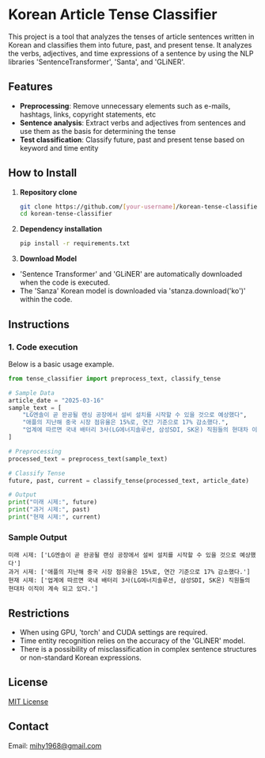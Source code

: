 # Korean Article Tense Classifier

This project is a tool that analyzes the tenses of article sentences written in Korean and classifies them into future, past, and present tense. It analyzes the verbs, adjectives, and time expressions of a sentence by using the NLP libraries 'SentenceTransformer', 'Santa', and 'GLiNER'.

## Features

- **Preprocessing**: Remove unnecessary elements such as e-mails, hashtags, links, copyright statements, etc
- **Sentence analysis**: Extract verbs and adjectives from sentences and use them as the basis for determining the tense
- **Test classification**: Classify future, past and present tense based on keyword and time entity

## How to Install

1. **Repository clone**
   ```bash
   git clone https://github.com/[your-username]/korean-tense-classifier.git
   cd korean-tense-classifier
   ```
   
2. **Dependency installation**
   ```bash
   pip install -r requirements.txt
   ```

3. **Download Model**
  - 'Sentence Transformer' and 'GLiNER' are automatically downloaded when the code is executed.
  - The 'Sanza' Korean model is downloaded via 'stanza.download('ko')' within the code.

## Instructions

### 1. Code execution
Below is a basic usage example.

```python
from tense_classifier import preprocess_text, classify_tense

# Sample Data
article_date = "2025-03-16"
sample_text = [
    "LG엔솔이 곧 완공될 랜싱 공장에서 설비 설치를 시작할 수 있을 것으로 예상했다",
    "애플의 지난해 중국 시장 점유율은 15%로, 연간 기준으로 17% 감소했다.",
    "업계에 따르면 국내 배터리 3사(LG에너지솔루션, 삼성SDI, SK온) 직원들의 현대차 이직이 계속 되고 있다."
]

# Preprocessing
processed_text = preprocess_text(sample_text)

# Classify Tense
future, past, current = classify_tense(processed_text, article_date)

# Output
print("미래 시제:", future)
print("과거 시제:", past)
print("현재 시제:", current)
```

### Sample Output
```
미래 시제: ['LG엔솔이 곧 완공될 랜싱 공장에서 설비 설치를 시작할 수 있을 것으로 예상했다']
과거 시제: ['애플의 지난해 중국 시장 점유율은 15%로, 연간 기준으로 17% 감소했다.']
현재 시제: ['업계에 따르면 국내 배터리 3사(LG에너지솔루션, 삼성SDI, SK온) 직원들의 현대차 이직이 계속 되고 있다.']
```

## Restrictions

- When using GPU, 'torch' and CUDA settings are required.
- Time entity recognition relies on the accuracy of the 'GLiNER' model.
- There is a possibility of misclassification in complex sentence structures or non-standard Korean expressions.
  
## License

[MIT License](LICENSE)

## Contact

Email: mihy1968@gmail.com
